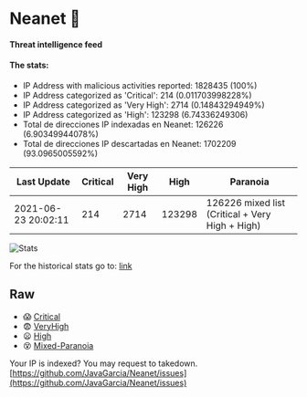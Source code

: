 # Neanet :hocho:
#### Threat intelligence feed
#### The stats:

- IP Address with malicious activities reported: 1828435 (100%)
- IP Address categorized as 'Critical':  214 (0.011703998228%)
- IP Address categorized as 'Very High':  2714 (0.14843294949%)
- IP Address categorized as 'High':  123298 (6.74336249306)
- Total de direcciones IP indexadas en Neanet:  126226 (6.90349944078%)
- Total de direcciones IP descartadas en Neanet:  1702209 (93.0965005592%)

| Last Update | Critical | Very High | High | Paranoia |
| --- | --- | --- | --- | --- |
| 2021-06-23 20:02:11 | 214 | 2714 | 123298 | 126226 mixed list (Critical + Very High + High)|

![Stats](https://docs.google.com/spreadsheets/d/e/2PACX-1vSnaNMIXVabIpDJjufMlzH7poXnshF3mgd8Is1g9ytUEzVsP5my4Trn8f-xkoLLQ38xpL3HtmUexLo6/pubchart?oid=501124687&format=image)

For the historical stats go to: [link](/stats.csv)
## Raw
- :scream: [Critical](https://raw.githubusercontent.com/JavaGarcia/Neanet/master/blacklists/neanet_critical.txt)
- :fearful: [VeryHigh](https://raw.githubusercontent.com/JavaGarcia/Neanet/master/blacklists/neanet_veryHigh.txtt)
- :frowning: [High](https://raw.githubusercontent.com/JavaGarcia/Neanet/master/blacklists/neanet_high.txt)
- :dizzy_face: [Mixed-Paranoia](https://raw.githubusercontent.com/JavaGarcia/Neanet/master/blacklists/neanet_all.txt)


Your IP is indexed? You may request to takedown. [https://github.com/JavaGarcia/Neanet/issues](https://github.com/JavaGarcia/Neanet/issues)












































































































































































































































































































































































































































































































































































































































































































































































































































































































































































































































































































































































































































































































































































































































































































































































































































































































































































































































































































































































































































































































































































































































































































































































































































































































































































































































































































































































































































































































































































































































































































































































































































































































































































































































































































































































































































































































































































































































































































































































































































































































































































































































































































































































































































































































































































































































































































































































































































































































































































































































































































































































































































































































































































































































































































































































































































































































































































































































































































































































































































































































































































































































































































































































































































































































































































































































































































































































































































































































































































































































































































































































































































































































































































